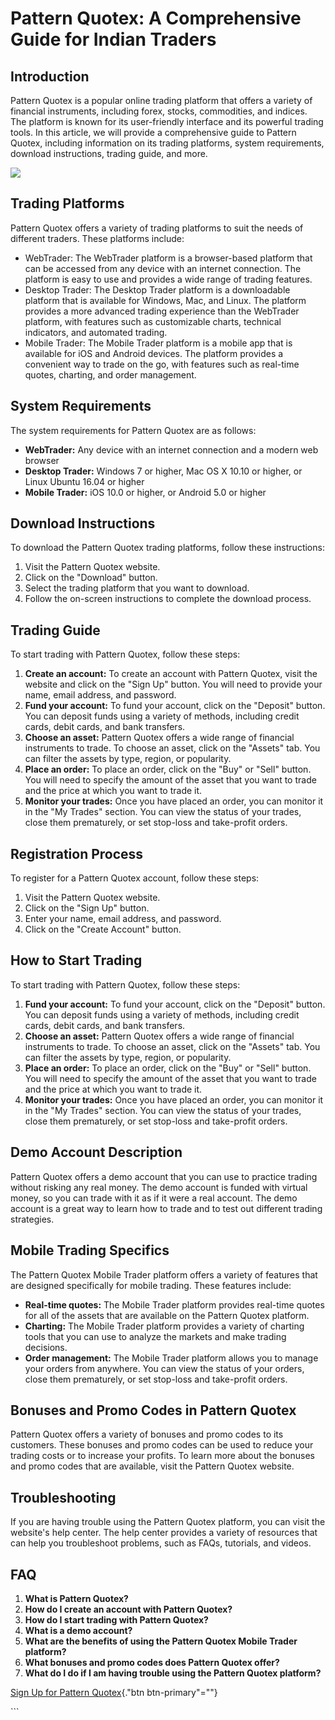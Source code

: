 # Pattern Quotex: A Comprehensive Guide for Indian Traders

## Introduction

Pattern Quotex is a popular online trading platform that offers a
variety of financial instruments, including forex, stocks, commodities,
and indices. The platform is known for its user-friendly interface and
its powerful trading tools. In this article, we will provide a
comprehensive guide to Pattern Quotex, including information on its
trading platforms, system requirements, download instructions, trading
guide, and more.

[![](https://static.quotex.io/files/4_en/300_250.jpg)](https://traff.sbs/brokerqxlid)

## Trading Platforms

Pattern Quotex offers a variety of trading platforms to suit the needs
of different traders. These platforms include:

-   WebTrader: The WebTrader platform is a browser-based platform that
    can be accessed from any device with an internet connection. The
    platform is easy to use and provides a wide range of trading
    features.
-   Desktop Trader: The Desktop Trader platform is a downloadable
    platform that is available for Windows, Mac, and Linux. The platform
    provides a more advanced trading experience than the WebTrader
    platform, with features such as customizable charts, technical
    indicators, and automated trading.
-   Mobile Trader: The Mobile Trader platform is a mobile app that is
    available for iOS and Android devices. The platform provides a
    convenient way to trade on the go, with features such as real-time
    quotes, charting, and order management.

## System Requirements

The system requirements for Pattern Quotex are as follows:

-   **WebTrader:** Any device with an internet connection and a modern
    web browser
-   **Desktop Trader:** Windows 7 or higher, Mac OS X 10.10 or higher,
    or Linux Ubuntu 16.04 or higher
-   **Mobile Trader:** iOS 10.0 or higher, or Android 5.0 or higher

## Download Instructions

To download the Pattern Quotex trading platforms, follow these
instructions:

1.  Visit the Pattern Quotex website.
2.  Click on the "Download" button.
3.  Select the trading platform that you want to download.
4.  Follow the on-screen instructions to complete the download process.

## Trading Guide

To start trading with Pattern Quotex, follow these steps:

1.  **Create an account:** To create an account with Pattern Quotex,
    visit the website and click on the "Sign Up" button. You will
    need to provide your name, email address, and password.
2.  **Fund your account:** To fund your account, click on the
    "Deposit" button. You can deposit funds using a variety of
    methods, including credit cards, debit cards, and bank transfers.
3.  **Choose an asset:** Pattern Quotex offers a wide range of financial
    instruments to trade. To choose an asset, click on the
    "Assets" tab. You can filter the assets by type, region, or
    popularity.
4.  **Place an order:** To place an order, click on the "Buy" or
    "Sell" button. You will need to specify the amount of the
    asset that you want to trade and the price at which you want to
    trade it.
5.  **Monitor your trades:** Once you have placed an order, you can
    monitor it in the "My Trades" section. You can view the status
    of your trades, close them prematurely, or set stop-loss and
    take-profit orders.

## Registration Process

To register for a Pattern Quotex account, follow these steps:

1.  Visit the Pattern Quotex website.
2.  Click on the "Sign Up" button.
3.  Enter your name, email address, and password.
4.  Click on the "Create Account" button.

## How to Start Trading

To start trading with Pattern Quotex, follow these steps:

1.  **Fund your account:** To fund your account, click on the
    "Deposit" button. You can deposit funds using a variety of
    methods, including credit cards, debit cards, and bank transfers.
2.  **Choose an asset:** Pattern Quotex offers a wide range of financial
    instruments to trade. To choose an asset, click on the
    "Assets" tab. You can filter the assets by type, region, or
    popularity.
3.  **Place an order:** To place an order, click on the "Buy" or
    "Sell" button. You will need to specify the amount of the
    asset that you want to trade and the price at which you want to
    trade it.
4.  **Monitor your trades:** Once you have placed an order, you can
    monitor it in the "My Trades" section. You can view the status
    of your trades, close them prematurely, or set stop-loss and
    take-profit orders.

## Demo Account Description

Pattern Quotex offers a demo account that you can use to practice
trading without risking any real money. The demo account is funded with
virtual money, so you can trade with it as if it were a real account.
The demo account is a great way to learn how to trade and to test out
different trading strategies.

## Mobile Trading Specifics

The Pattern Quotex Mobile Trader platform offers a variety of features
that are designed specifically for mobile trading. These features
include:

-   **Real-time quotes:** The Mobile Trader platform provides real-time
    quotes for all of the assets that are available on the Pattern
    Quotex platform.
-   **Charting:** The Mobile Trader platform provides a variety of
    charting tools that you can use to analyze the markets and make
    trading decisions.
-   **Order management:** The Mobile Trader platform allows you to
    manage your orders from anywhere. You can view the status of your
    orders, close them prematurely, or set stop-loss and take-profit
    orders.

## Bonuses and Promo Codes in Pattern Quotex

Pattern Quotex offers a variety of bonuses and promo codes to its
customers. These bonuses and promo codes can be used to reduce your
trading costs or to increase your profits. To learn more about the
bonuses and promo codes that are available, visit the Pattern Quotex
website.

## Troubleshooting

If you are having trouble using the Pattern Quotex platform, you can
visit the website\'s help center. The help center provides a variety of
resources that can help you troubleshoot problems, such as FAQs,
tutorials, and videos.

## FAQ

1.  **What is Pattern Quotex?**
2.  **How do I create an account with Pattern Quotex?**
3.  **How do I start trading with Pattern Quotex?**
4.  **What is a demo account?**
5.  **What are the benefits of using the Pattern Quotex Mobile Trader
    platform?**
6.  **What bonuses and promo codes does Pattern Quotex offer?**
7.  **What do I do if I am having trouble using the Pattern Quotex
    platform?**

[Sign Up for Pattern
Quotex](\%22https://traff.sbs/brokerqxsignup\%22){."btn
btn-primary"=""}

\`\`\`

